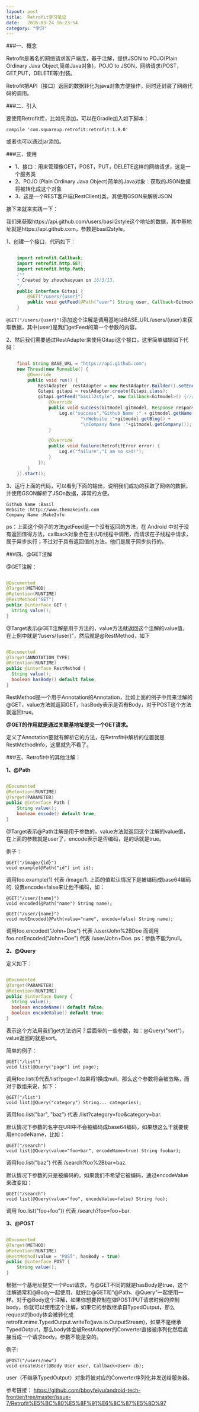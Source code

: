 ```yaml
---
layout: post
title:  Retrofit学习笔记
date:   2016-03-24 16:23:54
category: "学习"
---
```


###一、概念

Retrofit是著名的网络请求客户端库，基于注解，提供JSON to POJO(Plain Ordinary Java Object,简单Java对象)，POJO to JSON，网络请求(POST，GET,PUT，DELETE等)封装。

Retrofit把API（接口）返回的数据转化为java对象方便操作，同时还封装了网络代码的调用。

###二、引入

要使用Retrofit库，比如先添加，可以在Gradle加入如下脚本：

	compile 'com.squareup.retrofit:retrofit:1.9.0'
	
或者也可以通过jar添加。

###三、使用

- 1、接口：用来管理像GET，POST，PUT，DELETE这样的网络请求，这是一个服务类
- 2、POJO (Plain Ordinary Java Object)简单的Java对象：获取的JSON数据将被转化成这个对象
- 3、这是一个REST客户端(RestClient)类，其使用GSON来解析JSON

接下来就来实践一下：

我们来获取https://api.github.com/users/basil2style这个地址的数据，其中基地址就是https://api.github.com，参数是basil2style。

1、创建一个接口，代码如下：

```java

	import retrofit.Callback;
	import retrofit.http.GET;
	import retrofit.http.Path;
	/**
 	* Created by zhouchaoyuan on 16/3/13.
 	*/
	public interface Gitapi {
   	 	@GET("/users/{user}")
   	 	public void getFeed(@Path("user") String user, Callback<Gitmodel> response);
   	}

```

`@GET("/users/{user}")`添加这个注解是调用基地址BASE_URL/users/{user}来获取数据，其中{user}是我们getFeed的第一个参数的内容。


2、然后我们需要通过RestAdapter来使用Gitapi这个接口，这里简单编辑如下代码：

```java

	final String BASE_URL = "https://api.github.com";
    new Thread(new Runnable() {
        @Override
        public void run() {
            RestAdapter  restAdapter = new RestAdapter.Builder().setEndpoint(BASE_URL).build();
            Gitapi gitapi = restAdapter.create(Gitapi.class);
            gitapi.getFeed("basil2style", new Callback<Gitmodel>() {//回调
                @Override
                public void success(Gitmodel gitmodel, Response response) {
                    Log.e("success","Github Name :" + gitmodel.getName() +
                            "\nWebsite :"+gitmodel.getBlog() +
                            "\nCompany Name :"+gitmodel.getCompany());
                }

                @Override
                public void failure(RetrofitError error) {
                    Log.e("failure","I am so sad!");
                }
            });
        }
    }).start();

```

3、运行上面的代码，可以看到下面的输出，说明我们成功的获取了网络的数据，并使用GSON解析了JSOn数据，非常的方便。

	Github Name :Basil                                                              	Website :http://www.themakeinfo.com                                              	Company Name :MakeInfo

ps：上面这个例子的方法getFeed是一个没有返回的方法，在 Android 中对于没有返回值得方法，callback对象会在主(UI)线程中调用，而请求在子线程中请求，属于异步执行；不过对于具有返回值的方法，他们是属于同步执行的。

###四、@GET注解

@GET注解：

```java

@Documented
@Target(METHOD)
@Retention(RUNTIME)
@RestMethod("GET")
public @interface GET {
  String value();
}

```

@Target表示@GET注解是用于方法的，value方法就返回这个注解的value值，在上例中就是“/users/{user}”，然后就是@RestMethod，如下


```java

@Documented
@Target(ANNOTATION_TYPE)
@Retention(RUNTIME)
public @interface RestMethod {
  String value();
  boolean hasBody() default false;
}

```

RestMethod是一个用于Annotation的Annotation，比如上面的例子中用来注解的@GET，value方法就返回GET，hasBody表示是否有Body，对于POST这个方法就返回true。

**@GET的作用就是通过关联基地址提交一个GET请求。**

定义了Annotation要就有解析它的方法，在Retrofit中解析的位置就是RestMethodInfo，这里就先不看了。


###五、Retrofit中的其他注解：

**1、@Path**


```java

@Documented
@Retention(RUNTIME)
@Target(PARAMETER)
public @interface Path {
  	String value();
  	boolean encode() default true;
}

```
@Target表示@Path注解是用于参数的，value方法就返回这个注解的value值，在上面的参数就是user了，encode表示是否编码，是的话就是true。

例子：

	@GET("/image/{id}")
	void example(@Path("id") int id);
   
调用foo.example(1) 代表 /image/1.
上面的值默认情况下是被编码成base64编码的. 设置encode=false来让他不编码，如：

	@GET("/user/{name}")
	void encoded(@Path("name") String name);
  
	@GET("/user/{name}")
	void notEncoded(@Path(value="name", encode=false) String name);
   
调用foo.encoded("John+Doe") 代表 /user/John%2BDoe 而调用foo.notEncoded("John+Doe") 代表 /user/John+Doe.
ps：参数不能为null。

**2、@Query**

定义如下：
```java

@Documented
@Target(PARAMETER)
@Retention(RUNTIME)
public @interface Query {
  String value();
  boolean encodeName() default false;
  boolean encodeValue() default true;
}

```

表示这个方法用我们get方法访问？后面带的一些参数，如：@Query("sort")，value返回的就是sort。

简单的例子：

	@GET("/list")
	void list(@Query("page") int page);
调用foo.list(1)代表/list?page=1.如果将1换成null，那么这个参数将会被忽略，而对于数组来说，如下：

	@GET("/list")
	void list(@Query("category") String... categories);
   
调用foo.list("bar", "baz") 代表 /list?category=foo&category=bar.

默认情况下参数的名字在URl中不会被编码成base64编码，如果想这么干就要使用encodeName，比如：
	
	@GET("/search")
	void list(@Query(value="foo+bar", encodeName=true) String foobar);
   
调用foo.list("baz") 代表 /search?foo%2Bbar=baz.

默认情况下参数的只是被编码的，如果我们不希望它被编码，通过encodeValue来改变如：

	@GET("/search")
	void list(@Query(value="foo", encodeValue=false) String foo);
   
调用 foo.list("foo+foo")) 代表 /search?foo=foo+bar.

**3、@POST**

```java

@Documented
@Target(METHOD)
@Retention(RUNTIME)
@RestMethod(value = "POST", hasBody = true)
public @interface POST {
	String value();
}

```
根据一个基地址提交一个Post请求，与@GET不同的就是hasBody是true，这个注解通常和@Body一起使用，就好比@GET和“@Path、@Query”一起使用一样。对于@Body这个注解，如果你想要控制在做POST/PUT请求时候的控制body，你就可以使用这个注解，如果它的参数继承自TypedOutput，那么request的body体会被转化成retrofit.mime.TypedOutput.writeTo(java.io.OutputStream)，如果不是继承TypedOutput，那么body体会被RestAdapter的Converter直接被序列化然后直接当成一个请求body。参数不能是空的。

例子:

	@POST("/users/new")
	void createUser(@Body User user, Callback<User> cb);

user（不继承TypedOutput）对象将被对应的Converter序列化并发送给服务器。


参考链接：
https://github.com/bboyfeiyu/android-tech-frontier/tree/master/issue-7/Retrofit%E5%BC%80%E5%8F%91%E6%8C%87%E5%8D%97